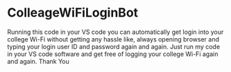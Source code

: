 # ColleageWiFiLoginBot
Running this code in your VS code you can automatically get login into your college Wi-Fi without getting any hassle like, always opening browser and typing your login user ID and password again and again. Just run my code in your VS code software and get free of logging your college Wi-Fi again and again. Thank You
